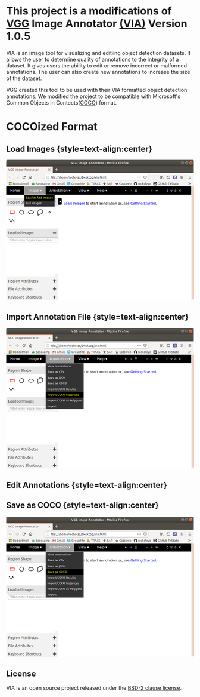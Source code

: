 
# This project is a modifications of [VGG](http://www.robots.ox.ac.uk/~vgg/) Image Annotator [(VIA)](http://www.robots.ox.ac.uk/~vgg/software/via/) Version 1.0.5

VIA is an image tool for visualizing and editiing object detection datasets. It allows the user to determine quality of annotations to the integrity of a dataset. It gives users the ability to edit or remove incorrect or malformed annotations. The user can also create new annotations to increase the size of the dataset.

VGG created this tool to be used with their VIA formatted object detection annotations. We modified the project to be compatible with Microsoft's Common Objects in Contects([COCO](http://cocodataset.org/#home)) format.


# COCOized Format
## Load Images {style=text-align:center}
  ![load](images/load_img.png)
## Import Annotation File {style=text-align:center}
   ![import](images/import_anno.png)
## Edit Annotations {style=text-align:center}
 
## Save as COCO {style=text-align:center}
   ![save](images/save_coco.png)
 


## License
VIA is an open source project released under the
[BSD-2 clause license](https://gitlab.com/vgg/via/blob/master/LICENSE).
